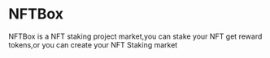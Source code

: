 # NFTBox
NFTBox is a NFT staking project market,you can stake your NFT get reward tokens,or you can create your NFT Staking market

